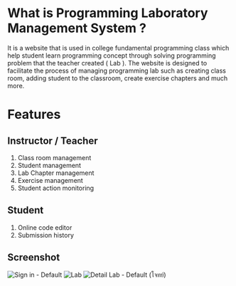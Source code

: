 # What is Programming Laboratory Management System ?
It is a website that is used in college fundamental programming class which help student learn programming concept through solving programming problem that the teacher created ( Lab ).
The website is designed to facilitate the process of managing programming lab such as creating class room, adding student to the classroom, create exercise chapters and much more.

# Features
## Instructor / Teacher
  1. Class room management
  2. Student management
  3. Lab Chapter management
  4. Exercise management
  5. Student action monitoring
## Student
  1. Online code editor
  2. Submission history

## Screenshot
![Sign in - Default](https://github.com/Chanwanit-Nuchyoo/Programming-Laboratory-Management-System/assets/98076725/ff9d8e05-a6b3-47fc-869b-248a69f5c608)
![Lab](https://github.com/Chanwanit-Nuchyoo/Programming-Laboratory-Management-System/assets/98076725/72570f21-eb73-49eb-8d2c-8ff0b62dc9e9)
![Detail Lab - Default (โจทย์)](https://github.com/Chanwanit-Nuchyoo/Programming-Laboratory-Management-System/assets/98076725/bf98e623-403c-4551-b2df-b3f023f6a46c)

